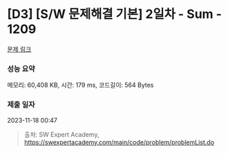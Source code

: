 # [D3] [S/W 문제해결 기본] 2일차 - Sum - 1209 

[문제 링크](https://swexpertacademy.com/main/code/problem/problemDetail.do?contestProbId=AV13_BWKACUCFAYh) 

### 성능 요약

메모리: 60,408 KB, 시간: 179 ms, 코드길이: 564 Bytes

### 제출 일자

2023-11-18 00:47



> 출처: SW Expert Academy, https://swexpertacademy.com/main/code/problem/problemList.do